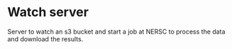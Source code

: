 # Watch server

Server to watch an s3 bucket and start a job at NERSC
to process the data and download the results.
